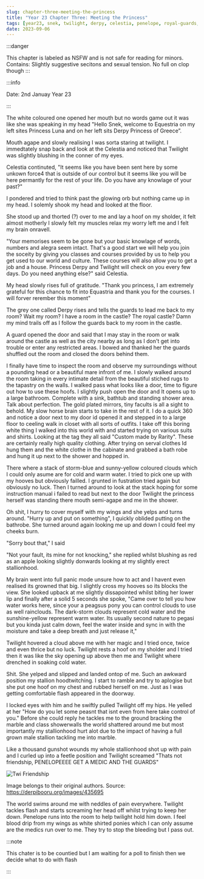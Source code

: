 ```yaml
---
slug: chapter-three-meeting-the-princess
title: "Year 23 Chapter Three: Meeting the Princess"
tags: [year23, snek, twilight, derpy, celestia, penelope, royal-guards, nsfw, pov, capitol, castle]
date: 2023-09-06
---
```






:::danger

This chapter is labeled as NSFW and is not safe for reading for minors.
Contains: Slightly suggestive secitons and sexual tension. No full on clop though
:::



:::info

Date: 2nd Januay Year 23

:::

The white coloured one opened her mouth but no words game out it was like she was speaking in my head "Hello Snek, welcome to Equestria on my left sites Princess Luna and on her left sits Derpy Princess of Greece”.

Mouth agape and slowly realising I was sorta staring at twilight. I immedtately snap back and look at the Celestia and noticed that Twilight was slightly blushing in the conner of my eyes. 

Celestia continuted, "It seems like you have been sent here by some unkown force4 that is outside of our control but it seems like you will be here permantly for the rest of your life. Do you have any knowlage of your past?"

I pondered and tried to think past the glowing orb but nothing came up in my head. I solemly shook my head and looked at the floor. 

She stood up and thorted (?) over to me and lay a hoof on my sholder, it felt almost motherly I slowly felt my muscles relax my worry left me and I felt my brain onravell. 

"Your memorises seem to be gone but your basic knowlage of words, numbers and alegra seem intact. That's a good start we will help you join the soceity by giving you classes and courses provided by us to help you get used to our world and culture. These courses will also allow you to get a job and a house. Princess Derpy and Twilight will check on you every few days. Do you need anything else?" said Celestia.

My head slowly rises full of gratitude. "Thank you princess, I am extremely grateful for this chance to fit into Equastria and thank you for the courses. I will forver rerember this moment"

The grey one called Derpy rises and tells the guards to lead me back to my room? Wait my room? I  have a room in the castle? The royal castle? Damn my mind trails off as I follow the guards back to my room in the castle. 

A guard opened the door and said that I may stay in the room or walk around the castle as well as the city nearby as long as I don't get into trouble or enter any restricted areas. I bowed and thanked her the guards shuffled out the room and closed the doors behind them.

I finally have time to inspect the room and observe my surroundings without a pounding head or a beautiful mare infront of me. I slowly walked around the room taking in every intimate detail from the beautiful stiched rugs to the tapastry on the walls. I walked pass what looks like a door, time to figure out how to use these hoofs. I slightly push open the door and It opens up to a large bathroom. 
Complete with a sink, bathtub and standing shower area. Talk about perfection. The gold plated mirrors, tiny facults is all a sight to behold. My slow horse brain starts to take in the rest of it. I do a quick 360 and notice a door next to my door id opened it and stepped in to a large floor to ceeling walk in closet with all sorts of outfits. I take off this boring white thing I walked into this world with and started trying on various suits and shirts. Looking at the tag they all said "Custom made by Rarity". These are certainly really high quality clothing. After trying on serval clothes Id hung them and the white clothe in the cabinate and grabbed a bath robe and hung it up next to the shower and hopped in. 

There where a stack of storm-blue and sunny-yellow coloured clouds which I could only asume are for cold and warm water. I tried to pick one up with my hooves but obviously failled. I grunted in fustration tried again but obviously no luck. Then I turned around to look at the stack hoping for some instruction manual i failed to read but next to the door Twilight the princess herself was standing there mouth semi-agape and me in the shower.

Oh shit, I hurry to cover myself with my wings and she yelps and turns around. "Hurry up and put on something", I quickly oblided putting on the bathrobe. She turned around again looking me up and down I could feel my cheeks burn.

"Sorry bout that," I said

"Not your fault, its mine for not knocking," she replied whilst blushing as red as an apple looking slightly donwards looking at my slightly erect stallionhood. 

My brain went into full panic mode unsure how to act and I havent even realised its growned that big. I slightly cross my hooves so its blocks the view. She looked upback at me slightly dissapointed whilst biting her lower lip and finally after a solid 5 seconds she spoke, "Came over to tell you how water works here, since your a peagsus pony you can control clouds to use as well rainclouds. The dark-storm clouds represent cold water and the sunshine-yellow represent warm water. Its usually second nature to pegasi but you kinda just calm down, feel the water inside and sync in with the moisture and take a deep breath and just release it," 

Twilight hovered a cloud above me with her magic and I tried once, twice and even thrice but no luck. Twilight rests a hoof on my sholder and I tried then it was like the sky opening up above then me and Twilight where drenched in soaking cold water. 

Shit. She yelped and slipped and landed ontop of me. Such an awkward position my stallion hoodtwitching. 
I start to ramble and try to aplogise but she put one hoof on my chest and rubbed herself on me. Just as I was getting comfortable flash appeared in the doorway. 

I locked eyes with him and he swiftly pulled Twilight off my hips. He yelled at her "How do you let some peasnt that isnt even from here take control of you." Before she could reply he tackles me to the ground bracking the marble and class showerwalls the world shattered around me but most importantly my stallionhood hurt alot due to the impact of having a full grown male stallion tackling me into marble.

Like a thousand gunshot wounds my whole stallionhood shot up with pain and I curled up into a feetle position and Twilight screamed "Thats not friendship, PENELOPEEEE GET A MEDIC AND THE GUARDS"

![Twi Friendship](https://derpicdn.net/img/view/2013/9/26/435695.png)

Image belongs to their original authors. Source: https://derpibooru.org/images/435695

The world swims around me with neddles of pain everywhere. Twilight tackles flash and starts screaming her head off whilst trying to keep her down. Penelope  runs into the room to help twilight hold him down. I feel blood drip from my wings as white shirted ponies which I can only assume are the medics run over to me. They try to stop the bleeding but I pass out.

:::note

This chater is to be countied but I am waiting for a poll to finish then we decide what to do with flash

:::